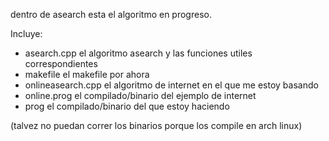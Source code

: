 

dentro de asearch esta el algoritmo en progreso.

Incluye:

* asearch.cpp         el algoritmo asearch y las funciones utiles correspondientes
* makefile            el makefile por ahora
* onlineasearch.cpp   el algoritmo de internet en el que me estoy basando
* online.prog         el compilado/binario del ejemplo de internet
* prog                el compilado/binario del que estoy haciendo

(talvez no puedan correr los binarios porque los compile en arch linux)
